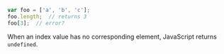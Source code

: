 ```js
var foo = ['a', 'b', 'c'];
foo.length;  // returns 3
foo[3];  // error?
```

When an index value has no corresponding element, JavaScript returns `undefined`.